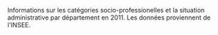 Informations sur les catégories socio-professionelles et la situation administrative par département en 2011. Les données proviennent de l'INSEE.
